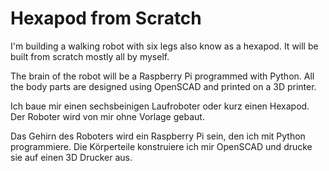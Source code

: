 Hexapod from Scratch
===================

I'm building a walking robot with six legs also know as a hexapod. It will be built from scratch mostly all by myself.

The brain of the robot will be a Raspberry Pi programmed with Python. All the body parts are designed using OpenSCAD and printed on a 3D printer.


Ich baue mir einen sechsbeinigen Laufroboter oder kurz einen Hexapod. Der Roboter wird von mir ohne Vorlage gebaut.

Das Gehirn des Roboters wird ein Raspberry Pi sein, den ich mit Python programmiere. Die Körperteile konstruiere ich mir OpenSCAD und drucke sie auf einen 3D Drucker aus.

